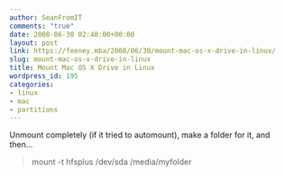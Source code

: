```yaml
---
author: SeanFromIT
comments: "true"
date: 2008-06-30 02:40:00+00:00
layout: post
link: https://feeney.mba/2008/06/30/mount-mac-os-x-drive-in-linux/
slug: mount-mac-os-x-drive-in-linux
title: Mount Mac OS X Drive in Linux
wordpress_id: 195
categories:
- linux
- mac
- partitions
---
```


Unmount completely (if it tried to automount), make a folder for it, and then...  


<blockquote>mount -t hfsplus /dev/sda /media/myfolder</blockquote>

